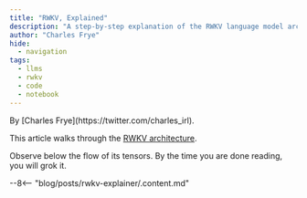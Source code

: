 ```yaml
---
title: "RWKV, Explained"
description: "A step-by-step explanation of the RWKV language model architecture via PyTorch code."
author: "Charles Frye"
hide:
  - navigation
tags:
  - llms
  - rwkv
  - code
  - notebook
---
```

<div class="author" markdown>
By [Charles Frye](https://twitter.com/charles_irl).
</div>

This article walks through the [RWKV architecture](https://arxiv.org/abs/2305.13048).

Observe below the flow of its tensors.
By the time you are done reading,
you will grok it.

--8<-- "blog/posts/rwkv-explainer/.content.md"
